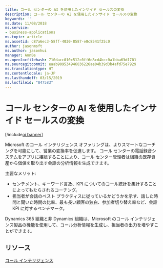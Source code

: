 ```yaml
---
title: コール センターの AI を使用したインサイド セールスの変換
description: コール センターの AI を使用したインサイド セールスの変換
keywords: ''
ms.date: 11/08/2018
ms.service:
- business-applications
ms.topic: article
ms.assetid: c87a6ec3-58ff-4030-8587-e0c8541f25c0
author: jasonmsft
ms.author: jasonhui
manager: AnnBe
ms.openlocfilehash: 710dacc010c512c0ff6d8cd4bcc0a1bba63d1701
ms.sourcegitcommit: eaab909534946036226ae04b39d3b4afd75e7929
ms.translationtype: HT
ms.contentlocale: ja-JP
ms.lasthandoff: 03/15/2019
ms.locfileid: "847583"
---
```

# <a name="transform-inside-sales-using-ai-in-the-call-center"></a>コール センターの AI を使用したインサイド セールスの変換

[!include[ai banner](../includes/ai.md)] 

Microsoft のコール インテリジェンス オファリングは、よりスマートなコーチングを可能にして、営業の変換率を促進します。 コール センターの電話録音システムをアプリに接続することにより、コール センター管理者は組織の既存資産から価値を取り出す会話の分析情報を生成できます。

主要なメリット:

-   センチメント、キーワード言及、KPI についてのコール統計を集計することによってもたらされるコーチング。 
-   担当者が会話のベスト プラクティスに従っているかどうかを示す、話した時間と聞いた時間の比率、最も長い顧客の独白、参加者切り替え率など、会話 KPI に対するベンチマーク。

Dynamics 365 組織と非 Dynamics 組織は、Microsoft のコール インテリジェンス製品の機能を使用して、コール分析情報を生成し、担当者の出力を増やすことができます。

## <a name="resources"></a>リソース

[コール インテリジェンス](https://docs.microsoft.com/dynamics365/ai/sales/call-intelligence)
